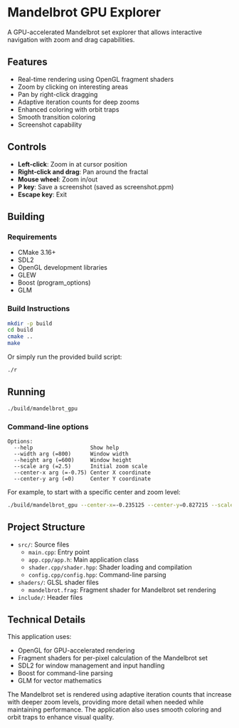 # Mandelbrot GPU Explorer

A GPU-accelerated Mandelbrot set explorer that allows interactive navigation with zoom and drag capabilities.

## Features

- Real-time rendering using OpenGL fragment shaders
- Zoom by clicking on interesting areas
- Pan by right-click dragging
- Adaptive iteration counts for deep zooms
- Enhanced coloring with orbit traps
- Smooth transition coloring
- Screenshot capability

## Controls

- **Left-click**: Zoom in at cursor position
- **Right-click and drag**: Pan around the fractal
- **Mouse wheel**: Zoom in/out
- **P key**: Save a screenshot (saved as screenshot.ppm)
- **Escape key**: Exit

## Building

### Requirements

- CMake 3.16+
- SDL2
- OpenGL development libraries
- GLEW
- Boost (program_options)
- GLM

### Build Instructions

```bash
mkdir -p build
cd build
cmake ..
make
```

Or simply run the provided build script:

```bash
./r
```

## Running

```bash
./build/mandelbrot_gpu
```

### Command-line options

```
Options:
  --help                  Show help
  --width arg (=800)      Window width
  --height arg (=600)     Window height
  --scale arg (=2.5)      Initial zoom scale
  --center-x arg (=-0.75) Center X coordinate
  --center-y arg (=0)     Center Y coordinate
```

For example, to start with a specific center and zoom level:

```bash
./build/mandelbrot_gpu --center-x=-0.235125 --center-y=0.827215 --scale=0.00004
```

## Project Structure

- `src/`: Source files
  - `main.cpp`: Entry point
  - `app.cpp/app.h`: Main application class
  - `shader.cpp/shader.hpp`: Shader loading and compilation
  - `config.cpp/config.hpp`: Command-line parsing
- `shaders/`: GLSL shader files
  - `mandelbrot.frag`: Fragment shader for Mandelbrot set rendering
- `include/`: Header files

## Technical Details

This application uses:

- OpenGL for GPU-accelerated rendering
- Fragment shaders for per-pixel calculation of the Mandelbrot set
- SDL2 for window management and input handling
- Boost for command-line parsing
- GLM for vector mathematics

The Mandelbrot set is rendered using adaptive iteration counts that increase with deeper zoom levels, providing more detail when needed while maintaining performance. The application also uses smooth coloring and orbit traps to enhance visual quality.
